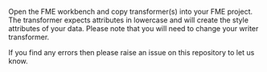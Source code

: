 Open the FME workbench and copy transformer(s) into your FME project. The transformer expects attributes in lowercase and will create the style attributes of your data. Please note that you will need to change your writer transformer.

If you find any errors then please raise an issue on this repository to let us know.
